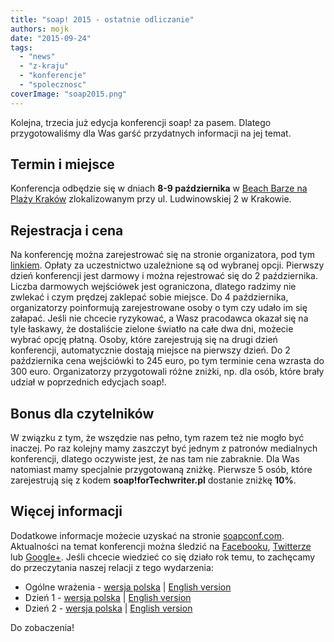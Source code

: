 ```yaml
---
title: "soap! 2015 - ostatnie odliczanie"
authors: mojk
date: "2015-09-24"
tags:
  - "news"
  - "z-kraju"
  - "konferencje"
  - "spolecznosc"
coverImage: "soap2015.png"
---
```


Kolejna, trzecia już edycja konferencji soap! za pasem. Dlatego przygotowaliśmy
dla Was garść przydatnych informacji na jej temat.

<!--truncate-->

## Termin i miejsce

Konferencja odbędzie się w dniach **8-9 października** w
[Beach Barze na Plaży Kraków](http://www.plazakrakow.com.pl/klub) zlokalizowanym
przy ul. Ludwinowskiej 2 w Krakowie.

## Rejestracja i cena

Na konferencję można zarejestrować się na stronie organizatora, pod tym
[linkiem](http://soapconf.com/register/). Opłaty za uczestnictwo uzależnione są
od wybranej opcji. Pierwszy dzień konferencji jest darmowy i można rejestrować
się do 2 października. Liczba darmowych wejściówek jest ograniczona, dlatego
radzimy nie zwlekać i czym prędzej zaklepać sobie miejsce. Do 4 października,
organizatorzy poinformują zarejestrowane osoby o tym czy udało im się załapać.
Jeśli nie chcecie ryzykować, a Wasz pracodawca okazał się na tyle łaskawy, że
dostaliście zielone światło na całe dwa dni, możecie wybrać opcję płatną. Osoby,
które zarejestrują się na drugi dzień konferencji, automatycznie dostają miejsce
na pierwszy dzień. Do 2 października cena wejściówki to 245 euro, po tym
terminie cena wzrasta do 300 euro. Organizatorzy przygotowali różne zniżki, np.
dla osób, które brały udział w poprzednich edycjach soap!.

## Bonus dla czytelników

W związku z tym, że wszędzie nas pełno, tym razem też nie mogło być inaczej. Po
raz kolejny mamy zaszczyt być jednym z patronów medialnych konferencji, dlatego
oczywiste jest, że nas tam nie zabraknie. Dla Was natomiast mamy specjalnie
przygotowaną zniżkę. Pierwsze 5 osób, które zarejestrują się z kodem
**soap!forTechwriter.pl** dostanie zniżkę **10%**.

## Więcej informacji

Dodatkowe informacje możecie uzyskać na stronie
[soapconf.com](http://soapconf.com/). Aktualności na temat konferencji można
śledzić na [Facebooku](https://www.facebook.com/soapconf),
[Twitterze](https://twitter.com/SoapConf) lub
[Google+](https://plus.google.com/+SoapconfPage/posts). Jeśli chcecie wiedzieć
co się działo rok temu, to zachęcamy do przeczytania naszej relacji z tego
wydarzenia:

- Ogólne wrażenia - [wersja polska](http://techwriter.pl/mydlo-lubi-zabawe/) |
  [English version](http://techwriter.pl/soap-just-wants-to-have-fun/)
- Dzień 1 -
  [wersja polska](http://techwriter.pl/soap-2014-relacja-z-pierwszego-dnia/) |
  [English version](http://techwriter.pl/soap-2014-summary-of-day-1/)
- Dzień 2 -
  [wersja polska](http://techwriter.pl/soap-2014-relacja-z-drugiego-dnia/) |
  [English version](http://techwriter.pl/soap-2014-summary-of-day-2/)

Do zobaczenia!

